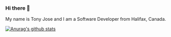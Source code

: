 ### Hi there 👋
My name is Tony Jose and I am a Software Developer from Halifax, Canada. 

[![Anurag's github stats](https://github-readme-stats.vercel.app/api?username=tonykalavanal)](https://github.com/anuraghazra/github-readme-stats)

<!--
**tonykalavanal/tonykalavanal** is a ✨ _special_ ✨ repository because its `README.md` (this file) appears on your GitHub profile.

Here are some ideas to get you started:

- 🔭 I’m currently working on ...
- 🌱 I’m currently learning ...
- 👯 I’m looking to collaborate on ...
- 🤔 I’m looking for help with ...
- 💬 Ask me about ...
- 📫 How to reach me: ...
- 😄 Pronouns: ...
- ⚡ Fun fact: ...
-->
